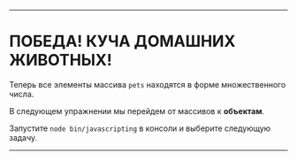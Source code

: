 ---

# ПОБЕДА! КУЧА ДОМАШНИХ ЖИВОТНЫХ!

Теперь все элементы массива `pets` находятся в форме множественного числа.

В следующем упражнении мы перейдем от массивов к **объектам**.

Запустите `node bin/javascripting` в консоли и выберите следующую задачу.

---